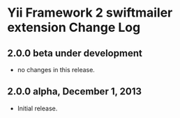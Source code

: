 Yii Framework 2 swiftmailer extension Change Log
================================================

2.0.0 beta under development
----------------------------

- no changes in this release.

2.0.0 alpha, December 1, 2013
-----------------------------

- Initial release.
